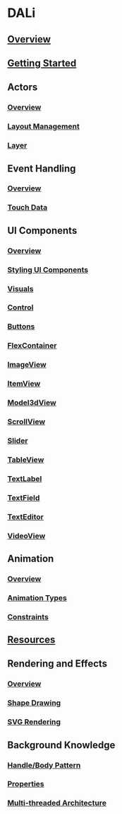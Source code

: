 # DALi
## [Overview](native-app/guides/ui/dali/dali-overview.md)
## [Getting Started](native-app/guides/ui/dali/dali-getting-started.md)
## Actors
### [Overview](native-app/guides/ui/dali/actors.md)
### [Layout Management](native-app/guides/ui/dali/layout.md)
### [Layer](native-app/guides/ui/dali/layer.md)
## Event Handling
### [Overview](native-app/guides/ui/dali/event-handling.md)
### [Touch Data](native-app/guides/ui/dali/touchdata.md)
## UI Components
### [Overview](native-app/guides/ui/dali/ui-components.md)
### [Styling UI Components](native-app/guides/ui/dali/styling.md)
### [Visuals](native-app/guides/ui/dali/visuals.md)
### [Control](native-app/guides/ui/dali/control-base.md)
### [Buttons](native-app/guides/ui/dali/buttons.md)
### [FlexContainer](native-app/guides/ui/dali/flexcontainer.md)
### [ImageView](native-app/guides/ui/dali/imageview.md)
### [ItemView](native-app/guides/ui/dali/itemview.md)
### [Model3dView](native-app/guides/ui/dali/model3dview.md)
### [ScrollView](native-app/guides/ui/dali/scrollview.md)
### [Slider](native-app/guides/ui/dali/slider.md)
### [TableView](native-app/guides/ui/dali/tableview.md)
### [TextLabel](native-app/guides/ui/dali/textlabel.md)
### [TextField](native-app/guides/ui/dali/textfield.md)
### [TextEditor](native-app/guides/ui/dali/texteditor.md)
### [VideoView](native-app/guides/ui/dali/videoview.md)
## Animation
### [Overview](native-app/guides/ui/dali/animation.md)
### [Animation Types](native-app/guides/ui/dali/animation-types.md)
### [Constraints](native-app/guides/ui/dali/constraints.md)
## [Resources](native-app/guides/ui/dali/resources.md)
## Rendering and Effects
### [Overview](native-app/guides/ui/dali/rendering-effects.md)
### [Shape Drawing](native-app/guides/ui/dali/rendering-tutorial.md)
### [SVG Rendering](native-app/guides/ui/dali/svg-rendering.md)
## Background Knowledge
### [Handle/Body Pattern](native-app/guides/ui/dali/handle.md)
### [Properties](native-app/guides/ui/dali/properties.md)
### [Multi-threaded Architecture](native-app/guides/ui/dali/multi-threaded.md)
